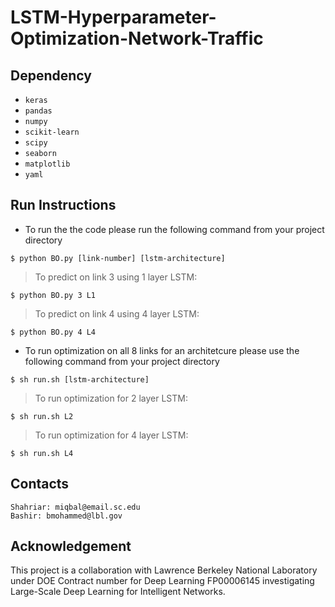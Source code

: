 # LSTM-Hyperparameter-Optimization-Network-Traffic

## Dependency 

- `keras`
- `pandas`
- `numpy`
- `scikit-learn`
- `scipy`
- `seaborn`
- `matplotlib`
- `yaml`

## Run Instructions

- To run the the code please run the following command from your project 
directory 
```
$ python BO.py [link-number] [lstm-architecture]
```
> To predict on link 3 using 1 layer LSTM:
```
$ python BO.py 3 L1
```
> To predict on link 4 using 4 layer LSTM:
```
$ python BO.py 4 L4
```
- To run optimization on all 8 links for an architetcure please use the following
command from your project directory 
```
$ sh run.sh [lstm-architecture]
```
> To run optimization for 2 layer LSTM:
```
$ sh run.sh L2
```
> To run optimization for 4 layer LSTM:
```
$ sh run.sh L4
```

## Contacts
```
Shahriar: miqbal@email.sc.edu
Bashir: bmohammed@lbl.gov
```

## Acknowledgement

This project is a collaboration with Lawrence Berkeley National Laboratory under DOE Contract number for Deep Learning FP00006145 investigating Large-Scale Deep Learning for Intelligent Networks.
